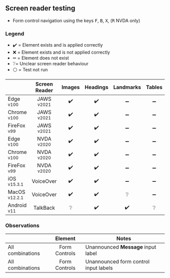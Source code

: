 ## Screen reader testing
- Form control navigation using the keys <kbd>F</kbd>, <kbd>B</kbd>, <kbd>X</kbd>, (<kbd>R</kbd> NVDA only)

### Legend
- :heavy_check_mark: = Element exists and is applied correctly
- :x: = Element exists and is not applied correctly
- :heavy_minus_sign: = Element does not exist
- :grey_question:= Unclear screen reader behaviour
- :white_circle: = Test not run

|   |Screen Reader   | Images | Headings  |Landmarks   |Tables   | Lists |Links |Form Controls |
|---|:-:|:-:|:-:|:-:|:-:|:-:|:-:|:-:|
| Edge <sup>v100</sup> 		| JAWS <sup>v2021</sup> 	| :heavy_check_mark:  | :heavy_check_mark:  | :heavy_minus_sign:  | :heavy_minus_sign:  | :heavy_minus_sign:  | :heavy_check_mark:  | :x:  |
| Chrome <sup>v100</sup> 	| JAWS <sup>v2021</sup>  	| :heavy_check_mark:  | :heavy_check_mark:  | :heavy_minus_sign: | :heavy_minus_sign: | :heavy_minus_sign:   | :heavy_check_mark:  | :x:  |
| FireFox <sup>v99</sup> 	| JAWS <sup>v2021</sup>   	| :heavy_check_mark:  | :heavy_check_mark:  | :heavy_minus_sign: | :heavy_minus_sign:  | :heavy_minus_sign:  | :heavy_check_mark:  | :x:  |
| Edge <sup>v100</sup> 		| NVDA <sup>v2020</sup> 	| :heavy_check_mark:  | :heavy_check_mark:  | :heavy_minus_sign:  | :heavy_minus_sign: | :heavy_minus_sign:  | :heavy_check_mark: | :x:  |
| Chrome <sup>v100</sup> 	| NVDA <sup>v2020</sup>  	| :heavy_check_mark: | :heavy_check_mark:  | :heavy_minus_sign:| :heavy_minus_sign: | :heavy_minus_sign:  | :heavy_check_mark:  | :x:  |
| FireFox <sup>v99</sup> 	| NVDA <sup>v2020</sup>   	| :heavy_check_mark:  | :heavy_check_mark:  | :heavy_minus_sign:  | :heavy_minus_sign:   | :heavy_minus_sign:  | :heavy_check_mark:  |:x:  |
| iOS <sup>v15.3.1</sup> 	| VoiceOver 				| :heavy_check_mark: | :heavy_check_mark: | :heavy_minus_sign:  | :heavy_minus_sign:  | :heavy_minus_sign: | :heavy_check_mark:  | :x:   |
| MacOS <sup>v12.2.1</sup> 	| VoiceOver  				|:heavy_check_mark:  | :heavy_check_mark:   | :grey_question:   | :heavy_minus_sign:  | :heavy_minus_sign:   | :heavy_check_mark:   | :x:   |
| Android <sup>v11</sup> 	| TalkBack 					| :grey_question:  | :heavy_check_mark:  | :heavy_check_mark: | :grey_question:  | :grey_question:  |:grey_question:  | :x:  |

### Observations
|  | Element  | Notes |
|---|:-:|---|
| All combinations | Form Controls  | Unannounced **Message** input label  |
| All combinations | Form Controls  | Unannounced form control input labels  |
